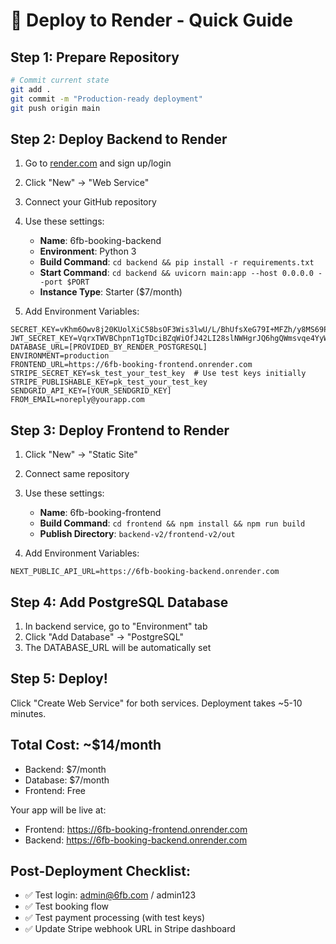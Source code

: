 # 🚀 Deploy to Render - Quick Guide

## Step 1: Prepare Repository
```bash
# Commit current state
git add .
git commit -m "Production-ready deployment"
git push origin main
```

## Step 2: Deploy Backend to Render

1. Go to [render.com](https://render.com) and sign up/login
2. Click "New" → "Web Service"
3. Connect your GitHub repository
4. Use these settings:
   - **Name**: 6fb-booking-backend
   - **Environment**: Python 3
   - **Build Command**: `cd backend && pip install -r requirements.txt`
   - **Start Command**: `cd backend && uvicorn main:app --host 0.0.0.0 --port $PORT`
   - **Instance Type**: Starter ($7/month)

5. Add Environment Variables:
```
SECRET_KEY=vKhm6Owv8j20KUolXiC58bsOF3Wis3lwU/L/BhUfsXeG79I+MFZh/y8MS69Pbtqp
JWT_SECRET_KEY=VqrxTWVBChpnT1gTDciBZqWiOfJ42LI28slNWHgrJQ6hgQWmsvqe4YyWzZNjxJGX
DATABASE_URL=[PROVIDED_BY_RENDER_POSTGRESQL]
ENVIRONMENT=production
FRONTEND_URL=https://6fb-booking-frontend.onrender.com
STRIPE_SECRET_KEY=sk_test_your_test_key  # Use test keys initially
STRIPE_PUBLISHABLE_KEY=pk_test_your_test_key
SENDGRID_API_KEY=[YOUR_SENDGRID_KEY]
FROM_EMAIL=noreply@yourapp.com
```

## Step 3: Deploy Frontend to Render

1. Click "New" → "Static Site"
2. Connect same repository
3. Use these settings:
   - **Name**: 6fb-booking-frontend
   - **Build Command**: `cd frontend && npm install && npm run build`
   - **Publish Directory**: `backend-v2/frontend-v2/out`

4. Add Environment Variables:
```
NEXT_PUBLIC_API_URL=https://6fb-booking-backend.onrender.com
```

## Step 4: Add PostgreSQL Database

1. In backend service, go to "Environment" tab
2. Click "Add Database" → "PostgreSQL"
3. The DATABASE_URL will be automatically set

## Step 5: Deploy!

Click "Create Web Service" for both services. Deployment takes ~5-10 minutes.

## Total Cost: ~$14/month
- Backend: $7/month
- Database: $7/month
- Frontend: Free

Your app will be live at:
- Frontend: https://6fb-booking-frontend.onrender.com
- Backend: https://6fb-booking-backend.onrender.com

## Post-Deployment Checklist:
- ✅ Test login: admin@6fb.com / admin123
- ✅ Test booking flow
- ✅ Test payment processing (with test keys)
- ✅ Update Stripe webhook URL in Stripe dashboard
